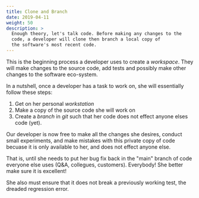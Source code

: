 ```yaml
---
title: Clone and Branch
date: 2019-04-11
weight: 50
description: >
  Enough theory, let's talk code. Before making any changes to the
  code, a developer will clone then branch a local copy of
  the software's most recent code.
---
```


This is the beginning process a developer uses to create a _workspace_.
They will make changes to the source code, add tests and possibly make
other changes to the software eco-system.

In a nutshell, once a developer has a task to work on, she will
essentially follow these steps:

1. Get on her personal _workstation_
2. Make a copy of the source code she will work on
3. Create a _branch_ in _git_ such that her code does not effect
anyone elses code (yet).

Our developer is now free to make all the changes she desires, 
conduct small experiments, and make mistakes with this private copy of
code becuase it is only available to her, and does not effect anyone
else. 

That is, until she needs to put her bug fix back in the "main" branch of code
everyone else uses (Q&A, collegues, customers). Everybody! She better
make sure it is excellent!

She also must ensure that it does not break a previously working test,
the dreaded regression error.

